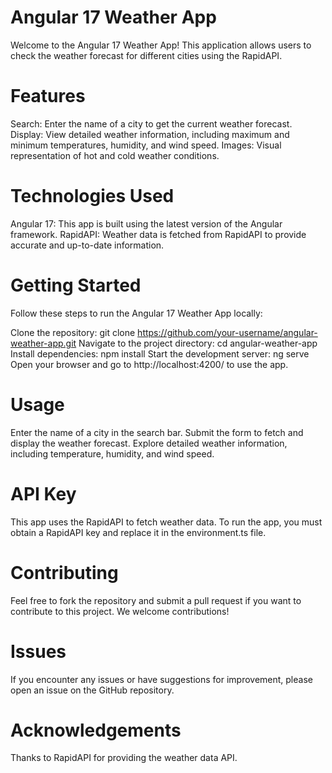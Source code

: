 # Angular 17 Weather App
Welcome to the Angular 17 Weather App! This application allows users to check the weather forecast for different cities using the RapidAPI.

# Features
Search: Enter the name of a city to get the current weather forecast.
Display: View detailed weather information, including maximum and minimum temperatures, humidity, and wind speed.
Images: Visual representation of hot and cold weather conditions.

# Technologies Used
Angular 17: This app is built using the latest version of the Angular framework.
RapidAPI: Weather data is fetched from RapidAPI to provide accurate and up-to-date information.

# Getting Started
Follow these steps to run the Angular 17 Weather App locally:

Clone the repository: git clone https://github.com/your-username/angular-weather-app.git
Navigate to the project directory: cd angular-weather-app
Install dependencies: npm install
Start the development server: ng serve
Open your browser and go to http://localhost:4200/ to use the app.

# Usage
Enter the name of a city in the search bar.
Submit the form to fetch and display the weather forecast.
Explore detailed weather information, including temperature, humidity, and wind speed.

# API Key
This app uses the RapidAPI to fetch weather data. To run the app, you must obtain a RapidAPI key and replace it in the environment.ts file.

# Contributing
Feel free to fork the repository and submit a pull request if you want to contribute to this project. We welcome contributions!

# Issues
If you encounter any issues or have suggestions for improvement, please open an issue on the GitHub repository.

# Acknowledgements
Thanks to RapidAPI for providing the weather data API.
